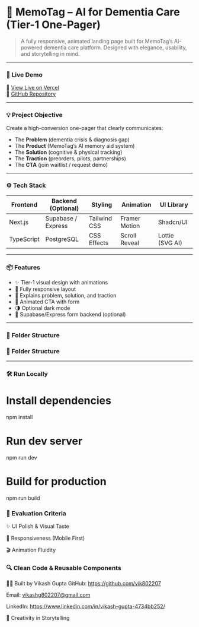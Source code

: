 # 🧠 MemoTag – AI for Dementia Care (Tier-1 One-Pager)

> A fully responsive, animated landing page built for MemoTag’s AI-powered dementia care platform. Designed with elegance, usability, and storytelling in mind.

---

### 🚀 Live Demo

🔗 [View Live on Vercel](https://memo-tag.vercel.app/)  
📂 [GitHub Repository](https://github.com/your-username/memotag-onepager)

---

### 💡 Project Objective

Create a high-conversion one-pager that clearly communicates:

- The **Problem** (dementia crisis & diagnosis gap)
- The **Product** (MemoTag’s AI memory aid system)
- The **Solution** (cognitive & physical tracking)
- The **Traction** (preorders, pilots, partnerships)
- The **CTA** (join waitlist / request demo)

---

### ⚙️ Tech Stack

| Frontend    | Backend (Optional) | Styling       | Animation     | UI Library     |
|-------------|--------------------|---------------|---------------|----------------|
| Next.js     | Supabase / Express | Tailwind CSS  | Framer Motion | Shadcn/UI      |
| TypeScript  | PostgreSQL         | CSS Effects   | Scroll Reveal | Lottie (SVG AI) |

---

### 📦 Features

- ✨ Tier-1 visual design with animations
- 📱 Fully responsive layout
- 🧠 Explains problem, solution, and traction
- 💬 Animated CTA with form
- 🌗 Optional dark mode
- 🔐 Supabase/Express form backend (optional)

---

### 📁 Folder Structure



### 📁 Folder Structure

---

### 🛠️ Run Locally

# Install dependencies
npm install

# Run dev server
npm run dev

# Build for production
npm run build

### 🧪 Evaluation Criteria
✨ UI Polish & Visual Taste

📱 Responsiveness (Mobile First)

🎬 Animation Fluidity

### 🔍 Clean Code & Reusable Components
👨‍💻 Built by Vikash Gupta
GitHub: https://github.com/vik802207

Email: vikashg802207@gmail.com

LinkedIn: https://www.linkedin.com/in/vikash-gupta-4734bb252/

🧠 Creativity in Storytelling

